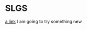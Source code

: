 # SLGS
[a link](https://github.com/chriswils95/SLGS/blob/master/views/home.ejs)
I am going to try something new

